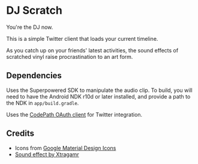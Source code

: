 # DJ Scratch

You're the DJ now.

This is a simple Twitter client that loads your current timeline. 

As you catch up on your friends' latest activities, the sound effects of scratched vinyl raise procrastination to an art form.

## Dependencies

Uses the Superpowered SDK to manipulate the audio clip. To build, you will need to have the Android NDK r10d or later installed, and provide a path to the NDK in `app/build.gradle`.

Uses the [CodePath OAuth client](https://github.com/codepath/android-oauth-handler) for Twitter integration.

## Credits

* Icons from [Google Material Design Icons](https://www.google.com/design/icons/)
* [Sound effect by Xtragamr](https://www.freesound.org/people/xtrgamr/sounds/257777/)
